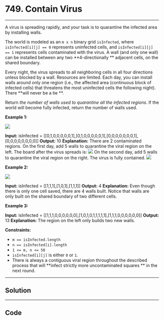 # 749. Contain Virus

---

A virus is spreading rapidly, and your task is to quarantine the infected area by installing walls.

The world is modeled as an `m x n` binary grid `isInfected`, where `isInfected[i][j] == 0` represents uninfected cells, and `isInfected[i][j] == 1` represents cells contaminated with the virus. A wall (and only one wall) can be installed between any two **4-directionally ** adjacent cells, on the shared boundary.

Every night, the virus spreads to all neighboring cells in all four directions unless blocked by a wall. Resources are limited. Each day, you can install walls around only one region (i.e., the affected area (continuous block of infected cells) that threatens the most uninfected cells the following night). There **will never be a tie **.

Return _the number of walls used to quarantine all the infected regions_. If the world will become fully infected, return the number of walls used.

 

**Example 1:**

![](https://assets.leetcode.com/uploads/2021/06/01/virus11-grid.jpg)


**Input:** isInfected = [[0,1,0,0,0,0,0,1],[0,1,0,0,0,0,0,1],[0,0,0,0,0,0,0,1],[0,0,0,0,0,0,0,0]]
**Output:** 10
**Explanation:** There are 2 contaminated regions.
On the first day, add 5 walls to quarantine the viral region on the left. The board after the virus spreads is:
![](https://assets.leetcode.com/uploads/2021/06/01/virus12edited-grid.jpg)
On the second day, add 5 walls to quarantine the viral region on the right. The virus is fully contained.
![](https://assets.leetcode.com/uploads/2021/06/01/virus13edited-grid.jpg)


**Example 2:**

![](https://assets.leetcode.com/uploads/2021/06/01/virus2-grid.jpg)


**Input:** isInfected = [[1,1,1],[1,0,1],[1,1,1]]
**Output:** 4
**Explanation:** Even though there is only one cell saved, there are 4 walls built.
Notice that walls are only built on the shared boundary of two different cells.


**Example 3:**


**Input:** isInfected = [[1,1,1,0,0,0,0,0,0],[1,0,1,0,1,1,1,1,1],[1,1,1,0,0,0,0,0,0]]
**Output:** 13
**Explanation:** The region on the left only builds two new walls.


 

**Constraints:**

  * `m == isInfected.length`
  * `n == isInfected[i].length`
  * `1 <= m, n <= 50`
  * `isInfected[i][j]` is either `0` or `1`.
  * There is always a contiguous viral region throughout the described process that will **infect strictly more uncontaminated squares ** in the next round.

---

## Solution



---

## Code
```python


```